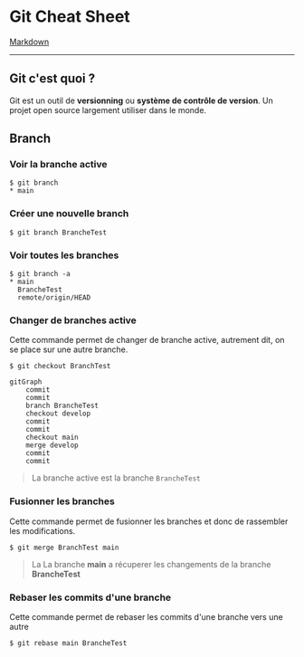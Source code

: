 # Git Cheat Sheet

[Markdown](https://www.markdownguide.org/cheat-sheet/#basic-syntax)

---

## Git c'est quoi ?

Git est un outil de **versionning** ou **système de contrôle de version**. Un projet open source largement utiliser dans le monde.

## Branch

### Voir la branche active

```shell
$ git branch
* main
```
### Créer une nouvelle branch
```shell
$ git branch BrancheTest
```

### Voir toutes les branches

```shell
$ git branch -a
* main
  BrancheTest
  remote/origin/HEAD
```

### Changer de branches active
Cette commande permet de changer de branche active, autrement dit, on se place sur une autre branche.  

```shell
$ git checkout BranchTest
```
```mermaid
gitGraph
    commit
    commit
    branch BrancheTest
    checkout develop
    commit
    commit
    checkout main
    merge develop
    commit
    commit
```
> La branche active est la branche `BrancheTest`


### Fusionner les branches  
Cette commande permet de fusionner les branches et donc de rassembler les modifications.  

```shell
$ git merge BranchTest main
```
> La La branche **main** a récuperer les changements de la branche **BrancheTest**

### Rebaser les commits d'une branche
Cette commande permet de rebaser les commits d'une branche vers une autre 

```shell
$ git rebase main BrancheTest
```
